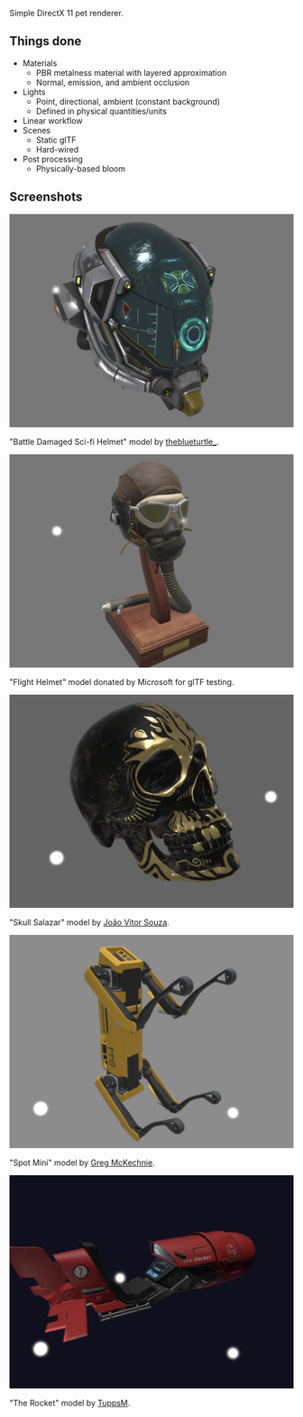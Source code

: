 Simple DirectX 11 pet renderer.

## Things done

 - Materials
    - PBR metalness material with layered approximation
    - Normal, emission, and ambient occlusion
 - Lights
   - Point, directional, ambient (constant background)
   - Defined in physical quantities/units
 - Linear workflow
 - Scenes
    - Static glTF
    - Hard-wired
 - Post processing
    - Physically-based bloom

## Screenshots

<img src="./Doc/Screenshots/1.jpeg" alt="Battle Damaged Sci-fi Helmet"  />

"Battle Damaged Sci-fi Helmet" model by [theblueturtle_](https://sketchfab.com/theblueturtle_).



<img src="./Doc/Screenshots/2.jpeg" alt="Flight Helmet"  />

"Flight Helmet" model donated by Microsoft for glTF testing.



<img src="./Doc/Screenshots/5.jpeg" alt="Skull Salazar"  />

"Skull Salazar" model by [João Vitor Souza](https://sketchfab.com/jvitorsouzadesign).



<img src="./Doc/Screenshots/3.jpeg" alt="Spot Mini"  />

"Spot Mini" model by [Greg McKechnie](https://sketchfab.com/mckechniegreg6).



<img src="./Doc/Screenshots/4.jpeg" alt="The Rocket"  />

"The Rocket" model by [TuppsM](https://sketchfab.com/TuppsM).
